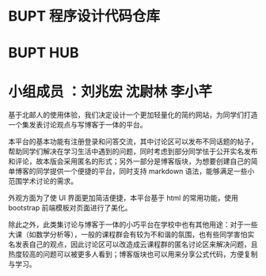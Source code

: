 # BUPT 程序设计代码仓库

# BUPT HUB

# 小组成员 ：刘兆宏 沈尉林 李小芊

基于北邮人的使用体验，我们决定设计一个更加轻量化的简约网站，为同学们打造一个集发表讨论观点与写博客于一体的平台。

本平台的基本功能有注册登录和问答交流，其中讨论区可以发布不同话题的帖子，帮助同学们解决在学习生活中遇到的问题，同时考虑到部分同学怯于公开实名发布和评论，故本版会采用匿名的形式；另外一部分是博客版块，为想要创建自己的简单博客的同学提供一个便捷的平台，同时支持 markdown 语法，能够满足一些小范围学术讨论的需求。

外观方面为了使 UI 界面更加简洁便捷，本平台基于 html 的常用功能，使用 bootstrap 前端模板对页面进行了美化。

除此之外，此类集讨论与博客于一体的小巧平台在学校中也有其他用途：对于一些大课（如数学分析等），一般的课程群会有较为不和谐的氛围，也有些同学害怕实名发表自己的观点，因此讨论区可以改造成云课程群的匿名讨论区来解决问题，且热度较高的问题可以被更多人看到；博客版块也可以用来分享公式代码，方便复制与学习。

